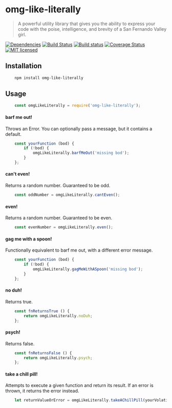 # omg-like-literally

> A powerful utility library that gives you the ability to express your code with the poise, intelligence, and brevity of a San Fernando Valley girl.

[![Dependencies](http://img.shields.io/david/codearoni/omg-like-literally.svg?branch=master)](https://david-dm.org/codearoni/omg-like-literally)
[![Build Status](https://travis-ci.org/codearoniomg-like-literally.svg?branch=master)](https://travis-ci.org/codearoni/omg-like-literally)
[![Build status](https://ci.appveyor.com/api/projects/status/lv9br48iq6gw8915?svg=true)](https://ci.appveyor.com/project/codearoni/omg-like-literally)
[![Coverage Status](https://coveralls.io/repos/github/codearoni/omg-like-literally/badge.svg?branch=master)](https://coveralls.io/github/codearoni/omg-like-literally?branch=master)
[![MIT licensed](https://img.shields.io/badge/license-MIT-blue.svg)](https://opensource.org/licenses/MIT)

## Installation

```bash
    npm install omg-like-literally
```

## Usage

```javascript
    const omgLikeLiterally = require('omg-like-literally');
```

#### barf me out!

Throws an Error. You can optionally pass a message, but it contains a default.

```javascript
    const yourFunction (bod) {
        if (!bod) {
            omgLikeLiterally.barfMeOut('missing bod');
        }
    };
```

#### can't even!

Returns a random number. Guaranteed to be odd.

```javascript
    const oddNumber = omgLikeLiterally.cantEven();
```

#### even!

Returns a random number. Guaranteed to be even.

```javascript
    const evenNumber = omgLikeLiterally.even();
```

#### gag me with a spoon!

Functionally equivalent to barf me out, with a different error message.

```javascript
    const yourFunction (bod) {
        if (!bod) {
            omgLikeLiterally.gagMeWithASpoon('missing bod');
        }
    };
```

#### no duh!

Returns true.

```javascript
    const fnReturnsTrue () {
        return omgLikeLiterally.noDuh;
    };
```

#### psych!

Returns false.

```javascript
    const fnReturnsFalse () {
        return omgLikeLiterally.psych;
    };
```

#### take a chill pill!

Attempts to execute a given function and return its result. If an error is thrown, it returns the error instead.

```javascript
    let returnValueOrError = omgLikeLiterally.takeAChillPill(yourVolatileOperation);
```

